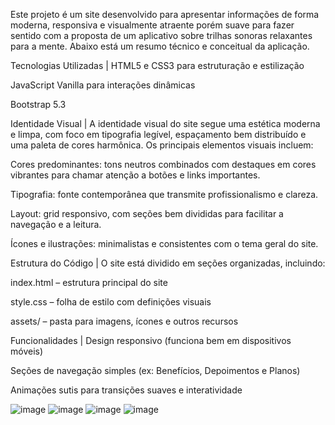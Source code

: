 Este projeto é um site desenvolvido para apresentar informações de forma moderna, responsiva e visualmente atraente porém suave para fazer sentido com a proposta de um aplicativo sobre trilhas sonoras relaxantes para a mente. Abaixo está um resumo técnico e conceitual da aplicação.

Tecnologias Utilizadas | HTML5 e CSS3 para estruturação e estilização

JavaScript Vanilla para interações dinâmicas

Bootstrap 5.3

Identidade Visual | A identidade visual do site segue uma estética moderna e limpa, com foco em tipografia legível, espaçamento bem distribuído e uma paleta de cores harmônica. Os principais elementos visuais incluem:

Cores predominantes: tons neutros combinados com destaques em cores vibrantes para chamar atenção a botões e links importantes.

Tipografia: fonte contemporânea que transmite profissionalismo e clareza.

Layout: grid responsivo, com seções bem divididas para facilitar a navegação e a leitura.

Ícones e ilustrações: minimalistas e consistentes com o tema geral do site.

Estrutura do Código | O site está dividido em seções organizadas, incluindo:

index.html – estrutura principal do site

style.css – folha de estilo com definições visuais

assets/ – pasta para imagens, ícones e outros recursos

Funcionalidades | Design responsivo (funciona bem em dispositivos móveis)

Seções de navegação simples (ex: Benefícios, Depoimentos e Planos)

Animações sutis para transições suaves e interatividade

![image](https://github.com/user-attachments/assets/62f026a9-73df-4311-90d6-75d1aa06fec0)
![image](https://github.com/user-attachments/assets/f0244df5-cc98-4758-a5ce-34100a29237b)
![image](https://github.com/user-attachments/assets/83c0f06a-6a86-4d4e-bbe8-a385fbaf8fa5)
![image](https://github.com/user-attachments/assets/2c3a0309-642a-440c-b66b-db5f4670312f)




